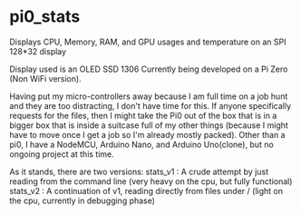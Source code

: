 # pi0_stats
Displays CPU, Memory, RAM, and GPU usages and temperature on an SPI 128*32 display

Display used is an OLED SSD 1306
Currently being developed on a Pi Zero (Non WiFi version).

Having put my micro-controllers away because I am full time on a job hunt and they are too distracting, I don't have time for this. If anyone specifically requests for the files, then I might take the Pi0 out of the box that is in a bigger box that is inside a suitcase full of my other things (because I might have to move once I get a job so I'm already mostly packed). Other than a pi0, I have a NodeMCU, Arduino Nano, and Arduino Uno(clone), but no ongoing project at this time.

As it stands, there are two versions:
stats_v1 : A crude attempt by just reading from the command line (very heavy on the cpu, but fully functional)
stats_v2 : A continuation of v1, reading directly from files under / (light on the cpu, currently in debugging phase)
